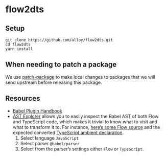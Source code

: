 # flow2dts

## Setup

```
git clone https://github.com/alloy/flow2dts.git
cd flow2dts
yarn install
```

## When needing to patch a package

We use [patch-package](https://github.com/ds300/patch-package#usage) to make local changes to packages that we will send upstream before releasing this package.

## Resources

- [Babel Plugin Handbook](https://github.com/jamiebuilds/babel-handbook/blob/master/translations/en/plugin-handbook.md)
- [AST Explorer](https://astexplorer.net) allows you to easily inspect the Babel AST of both Flow and TypeScript code, which makes it trivial to know what to visit and what to transform it to.
  For instance, [here’s some Flow source](https://astexplorer.net/#/gist/5d27669987216a0746d90a6b6c42c8c7/6280b99ca19bcde8b5e7304b14271085cbcc46e8) and the expected converted [TypeScript ambient declaration](https://astexplorer.net/#/gist/5d27669987216a0746d90a6b6c42c8c7/848c3e201e6ba3614f5a96d42fc14da6d7b0a393).
  1. Select language `JavaScript`
  2. Select parser `@babel/parser`
  3. Select from the parser’s settings either `Flow` or `TypeScript`.
